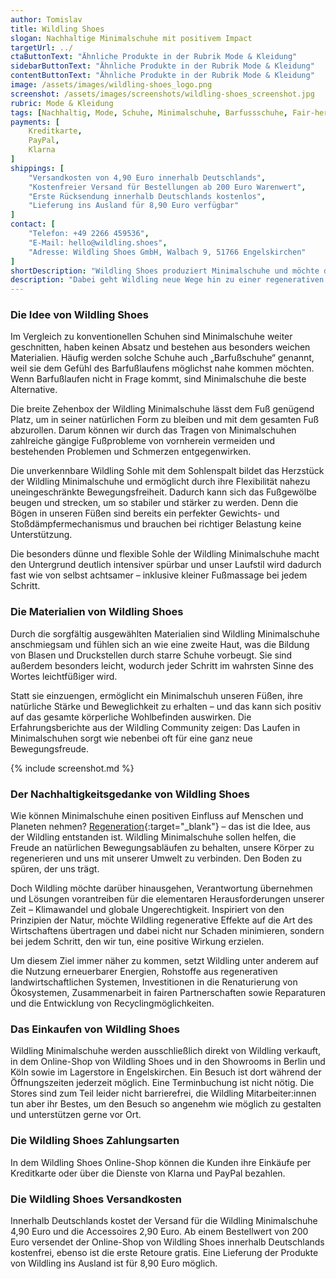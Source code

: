```yaml
---
author: Tomislav
title: Wildling Shoes
slogan: Nachhaltige Minimalschuhe mit positivem Impact
targetUrl: ../
ctaButtonText: "Ähnliche Produkte in der Rubrik Mode & Kleidung"
sidebarButtonText: "Ähnliche Produkte in der Rubrik Mode & Kleidung"
contentButtonText: "Ähnliche Produkte in der Rubrik Mode & Kleidung"
image: /assets/images/wildling-shoes_logo.png
screenshot: /assets/images/screenshots/wildling-shoes_screenshot.jpg
rubric: Mode & Kleidung
tags: [Nachhaltig, Mode, Schuhe, Minimalschuhe, Barfussschuhe, Fair-hergestellt]
payments: [
    Kreditkarte,
    PayPal,
    Klarna
]
shippings: [
    "Versandkosten von 4,90 Euro innerhalb Deutschlands",
    "Kostenfreier Versand für Bestellungen ab 200 Euro Warenwert",
    "Erste Rücksendung innerhalb Deutschlands kostenlos",
    "Lieferung ins Ausland für 8,90 Euro verfügbar"
]
contact: [
    "Telefon: +49 2266 459536",
    "E-Mail: hello@wildling.shoes",
    "Adresse: Wildling Shoes GmbH, Walbach 9, 51766 Engelskirchen"
]
shortDescription: "Wildling Shoes produziert Minimalschuhe und möchte dabei neue Wege gehen. Wildling Minimalschuhe können dazu beitragen, unsere Körper zu regenerieren, die Freude an natürlichen Bewegungsabläufen zu erhalten und uns mit unserer Umwelt zu verbinden."
description: "Dabei geht Wildling neue Wege hin zu einer regenerativen Unternehmensführung und setzt auf Zusammenarbeit, um alte Systeme aufzubrechen und neu zu gestalten. Faire Produktionsbedingungen, nachhaltige und innovative Materialien, Renaturierungsprojekte und New Work sind das Fundament, um auf allen Ebenen regenerativ zu wirken."
---
```


### Die Idee von Wildling Shoes

Im Vergleich zu konventionellen Schuhen sind Minimalschuhe weiter geschnitten, haben keinen Absatz und bestehen aus besonders weichen Materialien. Häufig werden solche Schuhe auch „Barfußschuhe“ genannt, weil sie dem Gefühl des Barfußlaufens möglichst nahe kommen möchten. Wenn Barfußlaufen nicht in Frage kommt, sind Minimalschuhe die beste Alternative. 

Die breite Zehenbox der Wildling Minimalschuhe lässt dem Fuß genügend Platz, um in seiner natürlichen Form zu bleiben und mit dem gesamten Fuß abzurollen. Darum können wir durch das Tragen von Minimalschuhen zahlreiche gängige Fußprobleme von vornherein vermeiden und bestehenden Problemen und Schmerzen entgegenwirken.

Die unverkennbare Wildling Sohle mit dem Sohlenspalt bildet das Herzstück der Wildling Minimalschuhe und ermöglicht durch ihre Flexibilität nahezu uneingeschränkte Bewegungsfreiheit. Dadurch kann sich das Fußgewölbe beugen und strecken, um so stabiler und stärker zu werden. Denn die Bögen in unseren Füßen sind bereits ein perfekter Gewichts- und Stoßdämpfermechanismus und brauchen bei richtiger Belastung keine Unterstützung.

Die besonders dünne und flexible Sohle der Wildling Minimalschuhe macht den Untergrund deutlich intensiver spürbar und unser Laufstil wird dadurch fast wie von selbst achtsamer – inklusive kleiner Fußmassage bei jedem Schritt.

### Die Materialien von Wildling Shoes

Durch die sorgfältig ausgewählten Materialien sind Wildling Minimalschuhe anschmiegsam und fühlen sich an wie eine zweite Haut, was die Bildung von Blasen und Druckstellen durch starre Schuhe vorbeugt. Sie sind außerdem besonders leicht, wodurch jeder Schritt im wahrsten Sinne des Wortes leichtfüßiger wird.

Statt sie einzuengen, ermöglicht ein Minimalschuh unseren Füßen, ihre natürliche Stärke und Beweglichkeit zu erhalten – und das kann sich positiv auf das gesamte körperliche Wohlbefinden auswirken. Die Erfahrungsberichte aus der Wildling Community zeigen: Das Laufen in Minimalschuhen sorgt wie nebenbei oft für eine ganz neue Bewegungsfreude.

{% include screenshot.md %}

### Der Nachhaltigkeitsgedanke von Wildling Shoes

Wie können Minimalschuhe einen positiven Einfluss auf Menschen und Planeten nehmen? [Regeneration](https://www.wildling.shoes/pages/unser-ansatz){:target="_blank"} – das ist die Idee, aus der Wildling entstanden ist. Wildling Minimalschuhe sollen helfen, die Freude an natürlichen Bewegungsabläufen zu behalten, unsere Körper zu regenerieren und uns mit unserer Umwelt zu verbinden. Den Boden zu spüren, der uns trägt.

Doch Wildling möchte darüber hinausgehen, Verantwortung übernehmen und Lösungen vorantreiben für die elementaren Herausforderungen unserer Zeit – Klimawandel und globale Ungerechtigkeit. Inspiriert von den Prinzipien der Natur, möchte Wildling regenerative Effekte auf die Art des Wirtschaftens übertragen und dabei nicht nur Schaden minimieren, sondern bei jedem Schritt, den wir tun, eine positive Wirkung erzielen. 

Um diesem Ziel immer näher zu kommen, setzt Wildling unter anderem auf die Nutzung erneuerbarer Energien, Rohstoffe aus regenerativen landwirtschaftlichen Systemen, Investitionen in die Renaturierung von Ökosystemen, Zusammenarbeit in fairen Partnerschaften sowie Reparaturen und die Entwicklung von Recyclingmöglichkeiten.

### Das Einkaufen von Wildling Shoes

Wildling Minimalschuhe werden ausschließlich direkt von Wildling verkauft, in dem Online-Shop von Wildling Shoes und in den Showrooms in Berlin und Köln sowie im Lagerstore in Engelskirchen. Ein Besuch ist dort während der Öffnungszeiten jederzeit möglich. Eine Terminbuchung ist nicht nötig. Die Stores sind zum Teil leider nicht barrierefrei, die Wildling Mitarbeiter:innen tun aber ihr Bestes, um den Besuch so angenehm wie möglich zu gestalten und unterstützen gerne vor Ort.

### Die Wildling Shoes Zahlungsarten

In dem Wildling Shoes Online-Shop können die Kunden ihre Einkäufe per Kreditkarte oder über die Dienste von Klarna und PayPal bezahlen.

### Die Wildling Shoes Versandkosten

Innerhalb Deutschlands kostet der Versand für die Wildling Minimalschuhe 4,90 Euro und die Accessoires 2,90 Euro. Ab einem Bestellwert von 200 Euro versendet der Online-Shop von Wildling Shoes innerhalb Deutschlands kostenfrei, ebenso ist die erste Retoure gratis. Eine Lieferung der Produkte von Wildling ins Ausland ist für 8,90 Euro möglich.